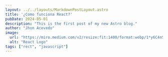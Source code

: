 ```yaml
---
layout: ../../layouts/MarkdownPostLayout.astro
title: '¿Como funciona React?'
pubDate: 2024-05-01
description: "This is the first post of my new Astro blog."
author: "Jhon Acevedo"
image:
  url: "https://miro.medium.com/v2/resize:fit:1400/format:webp/1*y6C4nSvy2Woe0m7bWEn4BA.png"
  alt: "React Logo"
tags: ["rect", "javascript"]
---
```

